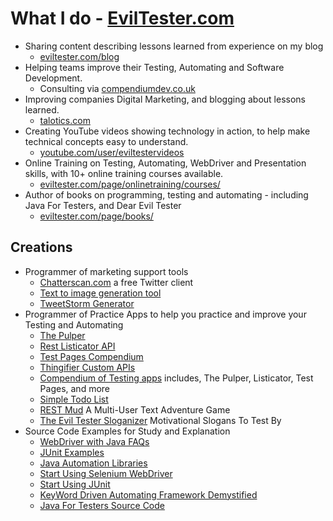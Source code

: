 # What I do - [EvilTester.com](https://eviltester.com)

- Sharing content describing lessons learned from experience on my blog
    - [eviltester.com/blog](https://eviltester.com/blog)
- Helping teams improve their Testing, Automating and Software Development.
    - Consulting via [compendiumdev.co.uk](https://compendiumdev.co.uk)
- Improving companies Digital Marketing, and blogging about lessons learned.
    - [talotics.com](https://talotics.com)
- Creating YouTube videos showing technology in action, to help make technical concepts easy to understand.
    - [youtube.com/user/eviltestervideos](https://youtube.com/user/eviltestervideos)
- Online Training on Testing, Automating, WebDriver and Presentation skills, with 10+ online training courses available.
    - [eviltester.com/page/onlinetraining/courses/](https://www.eviltester.com/page/onlinetraining/courses/)
- Author of books on programming, testing and automating - including Java For Testers, and Dear Evil Tester
    - [eviltester.com/page/books/](https://www.eviltester.com/page/books/)
    
## Creations

- Programmer of marketing support tools
    - [Chatterscan.com](https://chatterscan.com) a free Twitter client
    - [Text to image generation tool](https://talotics.com/apps/textimagertool/text-imager-tool/)
    - [TweetStorm Generator](https://talotics.com/apps/tweetstormer/tweetstorm-tool/) 
- Programmer of Practice Apps to help you practice and improve your Testing and Automating
    - [The Pulper](https://thepulper.herokuapp.com)
    - [Rest Listicator API](http://rest-list-system.herokuapp.com/listicator/)
    - [Test Pages Compendium](https://testpages.herokuapp.com/)
    - [Thingifier Custom APIs](https://apithingifier.herokuapp.com/)
    - [Compendium of Testing apps](https://github.com/eviltester/TestingApp) includes, The Pulper, Listicator, Test Pages, and more
    - [Simple Todo List](https://eviltester.github.io/simpletodolist/todolists.html)
    - [REST Mud](https://www.compendiumdev.co.uk/page.php?title=restmud) A Multi-User Text Adventure Game
    - [The Evil Tester Sloganizer](https://www.eviltester.com/sloganizer) Motivational Slogans To Test By
- Source Code Examples for Study and Explanation
    - [WebDriver with Java FAQs](https://github.com/eviltester/webdriverjavafaqs)
    - [JUnit Examples](https://github.com/eviltester/junitexamples)
    - [Java Automation Libraries](https://github.com/eviltester/libraryexamples)
    - [Start Using Selenium WebDriver](https://github.com/eviltester/startUsingSeleniumWebDriver)
    - [Start Using JUnit]()
    - [KeyWord Driven Automating Framework Demystified](https://github.com/eviltester/keywordDrivenAutomatingDrafts)
    - [Java For Testers Source Code](https://github.com/eviltester/javaForTestersCode)

